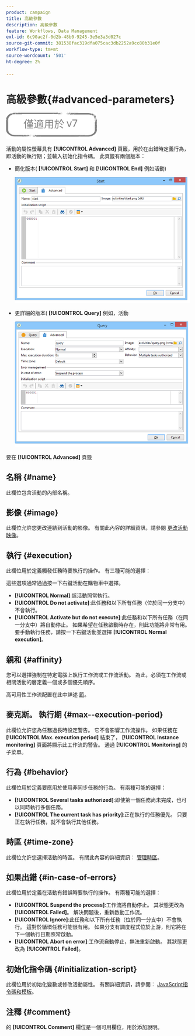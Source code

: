 ```yaml
---
product: campaign
title: 高級參數
description: 高級參數
feature: Workflows, Data Management
exl-id: 6c90ac2f-0d2b-48b0-9245-3e5e3a3d027c
source-git-commit: 381538fac319dfa075cac3db2252a9cc80b31e0f
workflow-type: tm+mt
source-wordcount: '501'
ht-degree: 2%

---
```


# 高級參數{#advanced-parameters}

![](../../assets/v7-only.svg)

活動的屬性螢幕具有 **[!UICONTROL Advanced]** 頁籤，用於在出錯時定義行為，即活動的執行期；並輸入初始化指令碼。 此頁籤有兩個版本：

* 簡化版本( **[!UICONTROL Start]** 和 **[!UICONTROL End]** 例如活動)

   ![](assets/wf-advanced-basic.png)

* 更詳細的版本( **[!UICONTROL Query]** 例如，活動

   ![](assets/wf-advanced-full.png)

要在 **[!UICONTROL Advanced]** 頁籤

## 名稱 {#name}

此欄位包含活動的內部名稱。

## 影像 {#image}

此欄位允許您更改連結到活動的影像。 有關此內容的詳細資訊，請參閱 [更改活動映像](managing-activity-images.md)。

## 執行 {#execution}

此欄位用於定義觸發任務時要執行的操作。 有三種可能的選擇：

這些選項通常通過按一下右鍵活動在購物車中選擇。

* **[!UICONTROL Normal]**:該活動照常執行。
* **[!UICONTROL Do not activate]**:此任務和以下所有任務（位於同一分支中）不會執行。
* **[!UICONTROL Activate but do not execute]**:此任務和以下所有任務（在同一分支中）將自動停止。 如果希望在任務啟動時存在，則此功能將非常有用。 要手動執行任務，請按一下右鍵活動並選擇 **[!UICONTROL Normal execution]**。

## 親和 {#affinity}

您可以選擇強制在特定電腦上執行工作流或工作流活動。 為此，必須在工作流或相關活動的層定義一個或多個優先順序。

高可用性工作流配置在此中詳述 [節](../../installation/using/configuring-campaign-server.md#high-availability-workflows-and-affinities)。


## 麥克斯。 執行期 {#max--execution-period}

此欄位允許您為任務過長時設定警告。 它不會影響工作流操作。 如果任務在 **[!UICONTROL Max. execution period]** 結束了， **[!UICONTROL Instance monitoring]** 頁面將顯示此工作流的警告。 通過 **[!UICONTROL Monitoring]** 的子菜單。

## 行為 {#behavior}

此欄位用於定義要應用於使用非同步任務的行為。 有兩種可能的選擇：

* **[!UICONTROL Several tasks authorized]**:即使第一個任務尚未完成，也可以同時執行多個任務。
* **[!UICONTROL The current task has priority]**:正在執行的任務優先。 只要正在執行任務，就不會執行其他任務。

## 時區 {#time-zone}

此欄位允許您選擇活動的時區。 有關此內容的詳細資訊： [管理時區](managing-time-zones.md)。

## 如果出錯 {#in-case-of-errors}

此欄位用於定義在活動有錯誤時要執行的操作。 有兩種可能的選擇：

* **[!UICONTROL Suspend the process]**:工作流將自動停止。 其狀態更改為 **[!UICONTROL Failed]**。 解決問題後，重新啟動工作流。
* **[!UICONTROL Ignore]**:此任務和以下所有任務（位於同一分支中）不會執行。 這對於循環任務可能很有用。 如果分支有調度程式位於上游，則它將在下一個執行日期照常啟動。
* **[!UICONTROL Abort on error]**:工作流自動停止，無法重新啟動。 其狀態更改為 **[!UICONTROL Failed]**。

## 初始化指令碼 {#initialization-script}

此欄位用於初始化變數或修改活動屬性。 有關詳細資訊，請參閱： [JavaScript指令碼和模板](javascript-scripts-and-templates.md)。

## 注釋 {#comment}

的 **[!UICONTROL Comment]** 欄位是一個可用欄位，用於添加說明。
